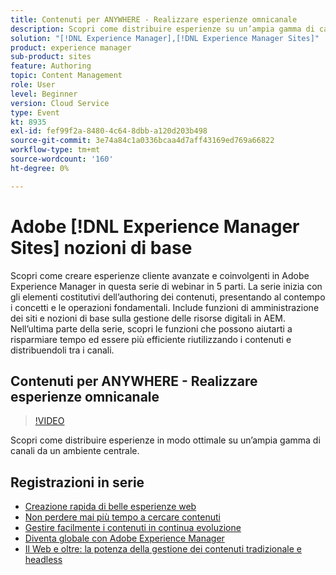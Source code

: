 ```yaml
---
title: Contenuti per ANYWHERE - Realizzare esperienze omnicanale
description: Scopri come distribuire esperienze su un’ampia gamma di canali da un solo ambiente
solution: "[!DNL Experience Manager],[!DNL Experience Manager Sites]"
product: experience manager
sub-product: sites
feature: Authoring
topic: Content Management
role: User
level: Beginner
version: Cloud Service
type: Event
kt: 8935
exl-id: fef99f2a-8480-4c64-8dbb-a120d203b498
source-git-commit: 3e74a84c1a0336bcaa4d7aff43169ed769a66822
workflow-type: tm+mt
source-wordcount: '160'
ht-degree: 0%

---
```


# Adobe [!DNL Experience Manager Sites] nozioni di base

Scopri come creare esperienze cliente avanzate e coinvolgenti in Adobe Experience Manager in questa serie di webinar in 5 parti. La serie inizia con gli elementi costitutivi dell’authoring dei contenuti, presentando al contempo i concetti e le operazioni fondamentali. Include funzioni di amministrazione dei siti e nozioni di base sulla gestione delle risorse digitali in AEM. Nell’ultima parte della serie, scopri le funzioni che possono aiutarti a risparmiare tempo ed essere più efficiente riutilizzando i contenuti e distribuendoli tra i canali.

## Contenuti per ANYWHERE - Realizzare esperienze omnicanale

>[!VIDEO](https://video.tv.adobe.com/v/336982/?quality=12&learn=on&hidetitle=true)

Scopri come distribuire esperienze in modo ottimale su un’ampia gamma di canali da un ambiente centrale.

## Registrazioni in serie

* [Creazione rapida di belle esperienze web](authoring-fundamentals.md)
* [Non perdere mai più tempo a cercare contenuti](media-library-administration.md)
* [Gestire facilmente i contenuti in continua evoluzione](collaboration-tools.md)
* [Diventa globale con Adobe Experience Manager](multi-site-management-web-translation.md)
* [Il Web e oltre: la potenza della gestione dei contenuti tradizionale e headless](traditional-headless-content-management.md)
